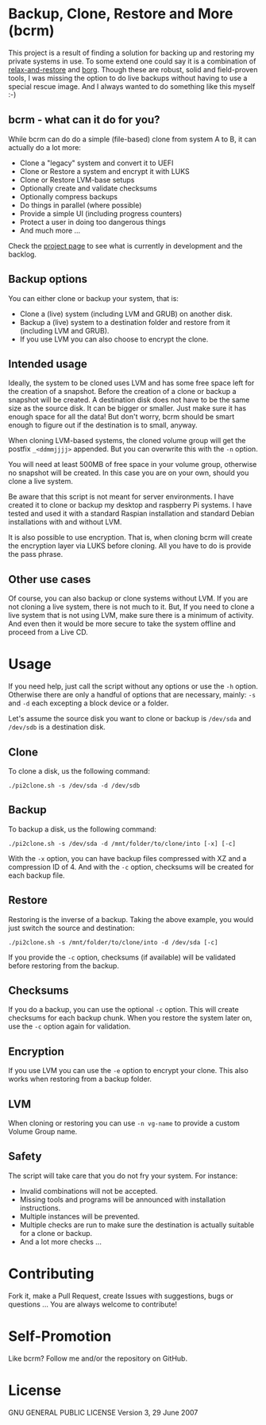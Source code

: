 # Backup, Clone, Restore and More (bcrm)

This project is a result of finding a solution for backing up and restoring my private systems in use. To some extend
one could say it is a combination of [relax-and-restore](http://relax-and-recover.org) and
[borg](https://www.borgbackup.org). Though these are robust, solid and field-proven tools, I was missing the option to
do live backups without having to use a special rescue image. And I always wanted to do something like this myself :-)

## bcrm - what can it do for you?

While bcrm can do do a simple (file-based) clone from system A to B, it can actually do a lot more:

-   Clone a "legacy" system and convert it to UEFI
-   Clone or Restore a system and encrypt it with LUKS
-   Clone or Restore LVM-base setups
-   Optionally create and validate checksums
-   Optionally compress backups
-   Do things in parallel (where possible)
-   Provide a simple UI (including progress counters)
-   Protect a user in doing too dangerous things
-   And much more ... 

Check the [project page](https://github.com/Jeansen/bcrm/projects/1) to see what is currently in development and the 
backlog.

## Backup options

You can either clone or backup your system, that is:

-   Clone a (live) system (including LVM and GRUB) on another disk.
-   Backup a (live) system to a destination folder and restore from it (including LVM and GRUB).
-   If you use LVM you can also choose to encrypt the clone.

## Intended usage

Ideally, the system to be cloned uses LVM and has some free space left for the creation of a snapshot. Before the 
creation of a clone or backup a snapshot will be created. A destination disk does not have to be the same size as the
source disk. It can be bigger or smaller. Just make sure it has enough space for all the data! But don't worry, bcrm
should be smart enough to figure out if the destination is to small, anyway.

When cloning LVM-based systems, the cloned volume group will get the postfix `_<ddmmjjjj>` appended. But you can
overwrite this with the `-n` option.

You will need at least 500MB of free space in your volume group, otherwise no snapshot will be created. In this case you
are on your own, should you clone a live system.

Be aware that this script is not meant for server environments. I have created it to clone or backup my desktop and 
raspberry Pi systems. I have tested and used it with a standard Raspian installation and standard Debian installations
with and without LVM.

It is also possible to use encryption. That is, when cloning bcrm will create the encryption layer via LUKS before cloning.
All you have to do is provide the pass phrase.

## Other use cases

Of course, you can also backup or clone systems without LVM. If you are not cloning a live system, there is not much to
it. But, If you need to clone a live system that is not using LVM, make sure there is a minimum of activity. And even 
then it would be more secure to take the system offline and proceed from a Live CD.

# Usage

If you need help, just call the script without any options or use the `-h` option.  Otherwise there are only a handful
of options that are necessary, mainly: `-s` and `-d` each excepting a block device or a folder.

Let's assume the source disk you want to clone or backup is `/dev/sda` and `/dev/sdb` is a destination disk.

## Clone

To clone a disk, us the following command:

    ./pi2clone.sh -s /dev/sda -d /dev/sdb

## Backup

To backup a disk, us the following command:

    ./pi2clone.sh -s /dev/sda -d /mnt/folder/to/clone/into [-x] [-c]

With the `-x` option, you can have backup files compressed with XZ and a compression ID of 4. 
And with the `-c` option, checksums will be created for each backup file.

## Restore

Restoring is the inverse of a backup. Taking the above example, you would just switch the source and
destination:

    ./pi2clone.sh -s /mnt/folder/to/clone/into -d /dev/sda [-c]

If you provide the `-c` option, checksums (if available) will be validated before restoring from the backup.

## Checksums

If you do a backup, you can use the optional `-c` option. This will create checksums for each backup chunk. When you
restore the system later on, use the `-c` option again for validation.

## Encryption

If you use LVM you can use the `-e` option to encrypt your clone. This also works when restoring from a backup folder.

## LVM

When cloning or restoring you can use `-n vg-name` to provide a custom Volume Group name.

## Safety

The script will take care that you do not fry your system. For instance:

-   Invalid combinations will not be accepted. 
-   Missing tools and programs will be announced with installation instructions. 
-   Multiple instances will be prevented. 
-   Multiple checks are run to make sure the destination is actually suitable for a clone or backup.
-   And a lot more checks ...

# Contributing

Fork it, make a Pull Request, create Issues with suggestions, bugs or questions ... You are always welcome to 
contribute!

# Self-Promotion

Like bcrm? Follow me and/or the repository on GitHub.

# License

GNU GENERAL PUBLIC LICENSE Version 3, 29 June 2007
